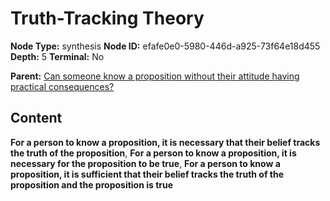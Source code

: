 # Truth-Tracking Theory

**Node Type:** synthesis
**Node ID:** efafe0e0-5980-446d-a925-73f64e18d455
**Depth:** 5
**Terminal:** No

**Parent:** [Can someone know a proposition without their attitude having practical consequences?](can-someone-know-a-proposition-without-their-attitude-having-practical-consequences-antithesis-fe5df977-0d45-4c64-8c33-03a9d05b8553.md)

## Content

**For a person to know a proposition, it is necessary that their belief tracks the truth of the proposition**, **For a person to know a proposition, it is necessary for the proposition to be true**, **For a person to know a proposition, it is sufficient that their belief tracks the truth of the proposition and the proposition is true**
